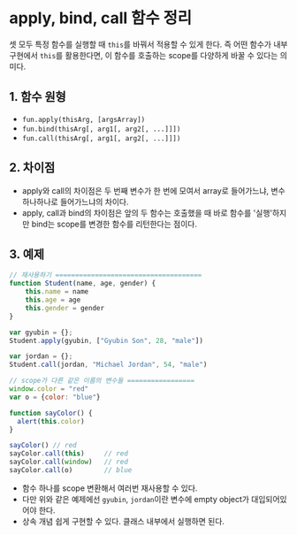 # apply, bind, call 함수 정리

셋 모두 특정 함수를 실행할 때 `this`를 바꿔서 적용할 수 있게 한다. 즉 어떤 함수가 내부 구현에서 `this`를 활용한다면, 이 함수를 호출하는 scope를 다양하게 바꿀 수 있다는 의미다.

## 1. 함수 원형

- `fun.apply(thisArg, [argsArray])`
- `fun.bind(thisArg[, arg1[, arg2[, ...]]])`
- `fun.call(thisArg[, arg1[, arg2[, ...]]])`

## 2. 차이점

- apply와 call의 차이점은 두 번째 변수가 한 번에 모여서 array로 들어가느냐, 변수 하나하나로 들어가느냐의 차이다.
- apply, call과 bind의 차이점은 앞의 두 함수는 호출했을 때 바로 함수를 '실행'하지만 bind는 scope를 변경한 함수를 리턴한다는 점이다.

## 3. 예제

```js
// 재사용하기 =====================================
function Student(name, age, gender) {
    this.name = name
    this.age = age
    this.gender = gender
}

var gyubin = {};
Student.apply(gyubin, ["Gyubin Son", 28, "male"])

var jordan = {};
Student.call(jordan, "Michael Jordan", 54, "male")

// scope가 다른 같은 이름의 변수들 =================
window.color = "red"
var o = {color: "blue"}

function sayColor() {
  alert(this.color)
}

sayColor() // red
sayColor.call(this)     // red
sayColor.call(window)   // red
sayColor.call(o)        // blue         
```

- 함수 하나를 scope 변환해서 여러번 재사용할 수 있다.
- 다만 위와 같은 예제에선 `gyubin`, `jordan`이란 변수에 empty object가 대입되어있어야 한다.
- 상속 개념 쉽게 구현할 수 있다. 클래스 내부에서 실행하면 된다.
